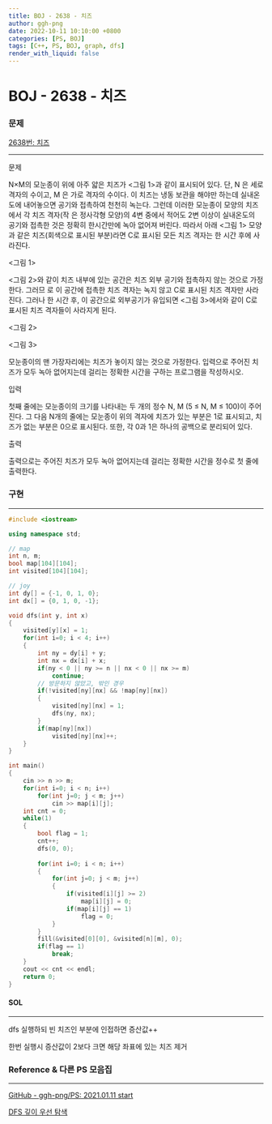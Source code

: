 ```yaml
---
title: BOJ - 2638 - 치즈 
author: ggh-png
date: 2022-10-11 10:10:00 +0800
categories: [PS, BOJ]
tags: [C++, PS, BOJ, graph, dfs]
render_with_liquid: false
---
```



# BOJ - 2638 - 치즈

### 문제

[2638번: 치즈](https://www.acmicpc.net/problem/2638)

---

문제

N×M의 모눈종이 위에 아주 얇은 치즈가 <그림 1>과 같이 표시되어 있다. 단, N 은 세로 격자의 수이고, M 은 가로 격자의 수이다. 이 치즈는 냉동 보관을 해야만 하는데 실내온도에 내어놓으면 공기와 접촉하여 천천히 녹는다. 그런데 이러한 모눈종이 모양의 치즈에서 각 치즈 격자(작 은 정사각형 모양)의 4변 중에서 적어도 2변 이상이 실내온도의 공기와 접촉한 것은 정확히 한시간만에 녹아 없어져 버린다. 따라서 아래 <그림 1> 모양과 같은 치즈(회색으로 표시된 부분)라면 C로 표시된 모든 치즈 격자는 한 시간 후에 사라진다.

<그림 1>

<그림 2>와 같이 치즈 내부에 있는 공간은 치즈 외부 공기와 접촉하지 않는 것으로 가정한다. 그러므 로 이 공간에 접촉한 치즈 격자는 녹지 않고 C로 표시된 치즈 격자만 사라진다. 그러나 한 시간 후, 이 공간으로 외부공기가 유입되면 <그림 3>에서와 같이 C로 표시된 치즈 격자들이 사라지게 된다.

<그림 2>

<그림 3>

모눈종이의 맨 가장자리에는 치즈가 놓이지 않는 것으로 가정한다. 입력으로 주어진 치즈가 모두 녹아 없어지는데 걸리는 정확한 시간을 구하는 프로그램을 작성하시오.

입력

첫째 줄에는 모눈종이의 크기를 나타내는 두 개의 정수 N, M (5 ≤ N, M ≤ 100)이 주어진다. 그 다음 N개의 줄에는 모눈종이 위의 격자에 치즈가 있는 부분은 1로 표시되고, 치즈가 없는 부분은 0으로 표시된다. 또한, 각 0과 1은 하나의 공백으로 분리되어 있다.

출력

출력으로는 주어진 치즈가 모두 녹아 없어지는데 걸리는 정확한 시간을 정수로 첫 줄에 출력한다.

### 구현

---

```cpp
#include <iostream>

using namespace std;

// map
int n, m;
bool map[104][104];
int visited[104][104];

// joy 
int dy[] = {-1, 0, 1, 0};
int dx[] = {0, 1, 0, -1};

void dfs(int y, int x)
{
    visited[y][x] = 1;
    for(int i=0; i < 4; i++)
    {
        int ny = dy[i] + y;
        int nx = dx[i] + x;
        if(ny < 0 || ny >= n || nx < 0 || nx >= m)
            continue;
        // 방문하지 않았고, 밖인 경우 
        if(!visited[ny][nx] && !map[ny][nx])
        {
            visited[ny][nx] = 1;
            dfs(ny, nx);
        }
        if(map[ny][nx])
            visited[ny][nx]++;
    }
}

int main()
{
    cin >> n >> m;
    for(int i=0; i < n; i++)
        for(int j=0; j < m; j++)
            cin >> map[i][j];
    int cnt = 0;
    while(1)
    {
        bool flag = 1;
        cnt++;
        dfs(0, 0);
        
        for(int i=0; i < n; i++)
        {
            for(int j=0; j < m; j++)
            {
                if(visited[i][j] >= 2)
                    map[i][j] = 0;
                if(map[i][j] == 1)
                    flag = 0;
            }
        }
        fill(&visited[0][0], &visited[n][m], 0);
        if(flag == 1)
            break;
    }
    cout << cnt << endl;
    return 0;
}
```

#### SOL

---

dfs 실행하되 빈 치즈인 부분에 인접하면 증산값++

한번 실행시 증산값이 2보다 크면 해당 좌표에 있는 치즈 제거 

### Reference & 다른 PS 모음집

---

[GitHub - ggh-png/PS: 2021.01.11 start](https://github.com/ggh-png/PS)

[DFS 깊이 우선 탐색](https://ggh-png.github.io/posts/dfs/)